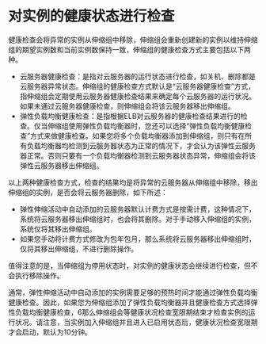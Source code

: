 # 对实例的健康状态进行检查<a name="ZH-CN_TOPIC_0042018390"></a>

健康检查会将异常的实例从伸缩组中移除，伸缩组会重新创建新的实例以维持伸缩组的期望实例数和当前实例数保持一致，伸缩组的健康检查方式主要包括以下两种。

-   云服务器健康检查：是指对云服务器的运行状态进行检查，如关机、删除都是云服务器异常状态。伸缩组的健康检查方式默认是“云服务器健康检查”方式，指伸缩组会定期使用云服务器健康检查结果来确定每个云服务器的运行状况。如果未通过云服务器健康检查，则伸缩组会将该云服务器移出伸缩组。
-   弹性负载均衡健康检查：是指根据ELB对云服务器的健康检查结果进行的检查。仅当伸缩组使用弹性负载均衡器时，您还可以选择“弹性负载均衡健康检查”方式来做健康检查。如果您将多个负载均衡器添加到伸缩组，则只有在所有负载均衡器均检测到云服务器状态为正常的情况下，才会认为该弹性云服务器正常。否则只要有一个负载均衡器检测到云服务器状态异常，伸缩组会将该弹性云服务器移出伸缩组。

以上两种健康检查方式，检查的结果均是将异常的云服务器从伸缩组中移除，移出伸缩组的实例，是否会将云服务器删除，如下所述：

-   弹性伸缩活动中自动添加的云服务器默认计费方式是按需计费，这种情况下，系统将云服务器移出伸缩组时，也会将其删除。对于手动移入伸缩组的实例，系统仅将其移出伸缩组。
-   如果您手动将计费方式修改为包年包月，那么系统将云服务器移出伸缩组时，仅将其移出伸缩组，不进行删除操作。

值得注意的是，当伸缩组为停用状态时，对实例的健康状态会继续进行检查，但不会执行移除操作。

通常，弹性伸缩活动中自动添加的实例需要足够的预热时间才能通过弹性负载均衡健康检查。因此，如果您为伸缩组添加了弹性负载均衡器并且健康检查方式选择弹性负载均衡健康检查，6那么伸缩组会等健康状况检查宽限期结束才检查实例的运行状况。请注意，当实例加入伸缩组并且进入已启用状态后，健康状况检查宽限期才会启动，默认为10分钟。

